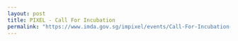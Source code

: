 ```yaml
---
layout: post
title: PIXEL - Call For Incubation
permalink: "https://www.imda.gov.sg/impixel/events/Call-For-Incubation-Nov-2019"
---
```


